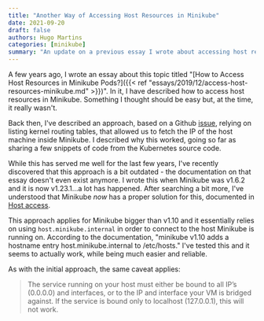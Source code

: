 ```yaml
---
title: "Another Way of Accessing Host Resources in Minikube"
date: 2021-09-20
draft: false
authors: Hugo Martins
categories: [minikube]
summary: "An update on a previous essay I wrote about accessing host resources on Minikube which has now become outdated. Minikube now has improved on this and has a much better approach."
---
```


A few years ago, I wrote an essay about this topic titled "[How to Access Host Resources in Minikube Pods?]({{< ref "essays/2019/12/access-host-resources-minikube.md" >}})". In it, I have described how to access host resources in Minikube. Something I thought should be easy but, at the time, it really wasn't.

Back then, I've described an approach, based on a Github [issue](https://github.com/kubernetes/minikube/issues/2735), relying on listing kernel routing tables, that allowed us to fetch the IP of the host machine inside Minikube. I described why this worked, going so far as sharing a few snippets of code from the Kubernetes source code.

While this has served me well for the last few years, I've recently discovered that this approach is a bit outdated - the documentation on that essay doesn't even exist anymore. I wrote this when Minikube was v1.6.2 and it is now v1.23.1...a lot has happened.  After searching a bit more, I've understood that Minikube _now_ has a proper solution for this, documented in [Host access](https://minikube.sigs.k8s.io/docs/handbook/host-access/).

This approach applies for Minikube bigger than v1.10 and it essentially relies on using `host.minikube.internal` in order to connect to the host Minikube is running on. According to the documentation, "minikube v1.10 adds a hostname entry host.minikube.internal to /etc/hosts." I've tested this and it seems to actually work, while being much easier and reliable.

As with the initial approach, the same caveat applies:

> The service running on your host must either be bound to all IP’s (0.0.0.0) and interfaces, or to the IP and interface your VM is bridged against. If the service is bound only to localhost (127.0.0.1), this will not work.
